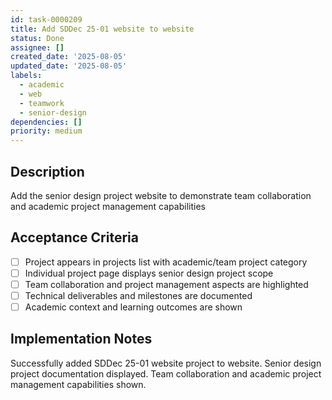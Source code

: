```yaml
---
id: task-0000209
title: Add SDDec 25-01 website to website
status: Done
assignee: []
created_date: '2025-08-05'
updated_date: '2025-08-05'
labels:
  - academic
  - web
  - teamwork
  - senior-design
dependencies: []
priority: medium
---
```


## Description

Add the senior design project website to demonstrate team collaboration and academic project management capabilities

## Acceptance Criteria

- [ ] Project appears in projects list with academic/team project category
- [ ] Individual project page displays senior design project scope
- [ ] Team collaboration and project management aspects are highlighted
- [ ] Technical deliverables and milestones are documented
- [ ] Academic context and learning outcomes are shown

## Implementation Notes

Successfully added SDDec 25-01 website project to website. Senior design project documentation displayed. Team collaboration and academic project management capabilities shown.
